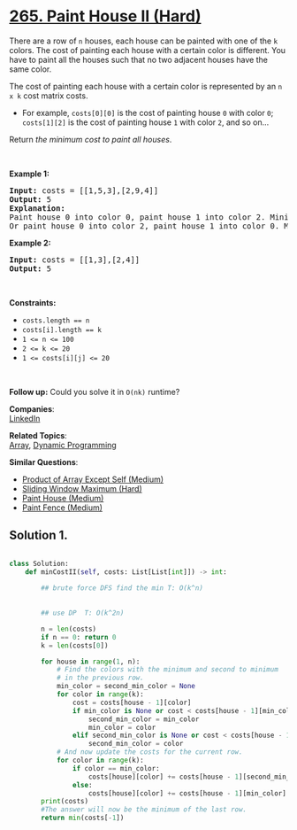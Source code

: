 # [265. Paint House II (Hard)](https://leetcode.com/problems/paint-house-ii/)

<p>There are a row of <code>n</code> houses, each house can be painted with one of the <code>k</code> colors. The cost of painting each house with a certain color is different. You have to paint all the houses such that no two adjacent houses have the same color.</p>

<p>The cost of painting each house with a certain color is represented by an <code>n x k</code> cost matrix costs.</p>

<ul>
	<li>For example, <code>costs[0][0]</code> is the cost of painting house <code>0</code> with color <code>0</code>; <code>costs[1][2]</code> is the cost of painting house <code>1</code> with color <code>2</code>, and so on...</li>
</ul>

<p>Return <em>the minimum cost to paint all houses</em>.</p>

<p>&nbsp;</p>
<p><strong>Example 1:</strong></p>

<pre><strong>Input:</strong> costs = [[1,5,3],[2,9,4]]
<strong>Output:</strong> 5
<strong>Explanation:</strong>
Paint house 0 into color 0, paint house 1 into color 2. Minimum cost: 1 + 4 = 5; 
Or paint house 0 into color 2, paint house 1 into color 0. Minimum cost: 3 + 2 = 5.
</pre>

<p><strong>Example 2:</strong></p>

<pre><strong>Input:</strong> costs = [[1,3],[2,4]]
<strong>Output:</strong> 5
</pre>

<p>&nbsp;</p>
<p><strong>Constraints:</strong></p>

<ul>
	<li><code>costs.length == n</code></li>
	<li><code>costs[i].length == k</code></li>
	<li><code>1 &lt;= n &lt;= 100</code></li>
	<li><code>2 &lt;= k &lt;= 20</code></li>
	<li><code>1 &lt;= costs[i][j] &lt;= 20</code></li>
</ul>

<p>&nbsp;</p>
<p><strong>Follow up:</strong> Could you solve it in <code>O(nk)</code> runtime?</p>


**Companies**:  
[LinkedIn](https://leetcode.com/company/linkedin)

**Related Topics**:  
[Array](https://leetcode.com/tag/array/), [Dynamic Programming](https://leetcode.com/tag/dynamic-programming/)

**Similar Questions**:
* [Product of Array Except Self (Medium)](https://leetcode.com/problems/product-of-array-except-self/)
* [Sliding Window Maximum (Hard)](https://leetcode.com/problems/sliding-window-maximum/)
* [Paint House (Medium)](https://leetcode.com/problems/paint-house/)
* [Paint Fence (Medium)](https://leetcode.com/problems/paint-fence/)

## Solution 1.

```py

class Solution:
    def minCostII(self, costs: List[List[int]]) -> int:
        
        ## brute force DFS find the min T: O(k^n)
        
        
        ## use DP  T: O(k^2n)

        n = len(costs)
        if n == 0: return 0
        k = len(costs[0])

        for house in range(1, n):
            # Find the colors with the minimum and second to minimum
            # in the previous row.
            min_color = second_min_color = None
            for color in range(k):
                cost = costs[house - 1][color]
                if min_color is None or cost < costs[house - 1][min_color]:
                    second_min_color = min_color
                    min_color = color
                elif second_min_color is None or cost < costs[house - 1][second_min_color]:
                    second_min_color = color
            # And now update the costs for the current row.
            for color in range(k):
                if color == min_color:
                    costs[house][color] += costs[house - 1][second_min_color]
                else:
                    costs[house][color] += costs[house - 1][min_color]
        print(costs)
        #The answer will now be the minimum of the last row.
        return min(costs[-1])
```
